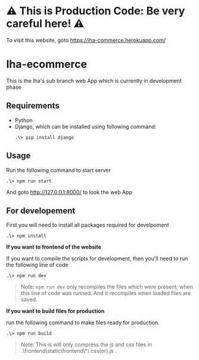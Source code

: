 # ⚠ **This is Production Code**: Be very careful here! ⚠

To visit this website, goto https://iha-commerce.herokuapp.com/

# Iha-ecommerce

This is the Iha's sub branch web App which is currently in development phase

## Requirements

-   Python
-   Django, which can be installed using following command:
    ```
    .\> pip install django
    ```

## Usage

Run the following command to start server

```
.\> npm run start
```

And goto http://127.0.0.1:8000/ to look the web App

## For developement

First you will need to install all packages required for develpoment

```
.\> npm install
```

**If you want to frontend of the website**

If you want to compile the scripts for development, then you'll need to run the following line of code

```
.\> npm run dev
```

> Note: `npm run dev` only recompiles the files which were present, when this line of code was runned. And it recompiles when loaded files are saved.

**If you want to build files for production**

run the following command to make files ready for production.

```
.\> npm run build
```

> Note: This is will only compress the js and css files in .\frontend\static\frontend\\\*_\\_.css(or).js .
